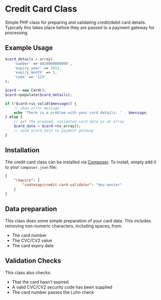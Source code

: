 Credit Card Class
=================

Simple PHP class for preparing and validating credit/debit card details. Typically this takes place before they are passed to a payment gateway for processing.


Example Usage
-------------

```PHP
$card_details = array(
	'number' =>'4929000000006', 
	'expiry_year' => 2013,
	'expiry_month' => 5,
	'code' => '123'
);

$card = new Card();
$card->populate($card_details);

if (!$card->is_valid($message)) {
    // show error message
    echo 'There is a problem with your card details: ' . $message;
} else {
    // get the prepped, validated card data as an array
    $card_data = $card->to_array();
    // send $card_data to payment gateway
}
```

## Installation

The credit card class can be installed via [Composer](http://getcomposer.org/). To install, simply add it
to your `composer.json` file:

```json
{
    "require": {
        "coatesap/credit-card-validator": "dev-master"
    }
}
```

Data preparation
----------------
This class does some simple preparation of your card data. This includes removing non-numeric characters, including spaces, from:
- The card number
- The CVC/CV2 value
- The card expiry date

Validation Checks
-----------------
This class also checks:
- That the card hasn't expired
- A valid CVC/CV2 security code has been supplied
- The card number passes the Luhn check
